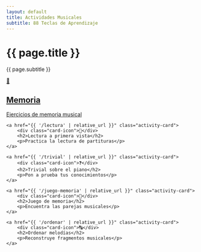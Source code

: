 ```yaml
---
layout: default
title: Actividades Musicales
subtitle: 88 Teclas de Aprendizaje
---
```


<div class="header-content">
    <h1>{{ page.title }}</h1>
    <p class="subtitle">{{ page.subtitle }}</p>
</div>

<div class="activity-grid">
    <a href="{{ '/memoria' | relative_url }}" class="activity-card">
        <div class="card-icon">🧠</div>
        <h2>Memoria</h2>
        <p>Ejercicios de memoria musical</p>
    </a>
    
    <a href="{{ '/lectura' | relative_url }}" class="activity-card">
        <div class="card-icon">👀</div>
        <h2>Lectura a primera vista</h2>
        <p>Practica la lectura de partituras</p>
    </a>
    
    <a href="{{ '/trivial' | relative_url }}" class="activity-card">
        <div class="card-icon">❓</div>
        <h2>Trivial sobre el piano</h2>
        <p>Pon a prueba tus conocimientos</p>
    </a>
    
    <a href="{{ '/juego-memoria' | relative_url }}" class="activity-card">
        <div class="card-icon">🎵</div>
        <h2>Juego de memoria</h2>
        <p>Encuentra las parejas musicales</p>
    </a>
    
    <a href="{{ '/ordenar' | relative_url }}" class="activity-card">
        <div class="card-icon">🔠</div>
        <h2>Ordenar melodías</h2>
        <p>Reconstruye fragmentos musicales</p>
    </a>
</div>
